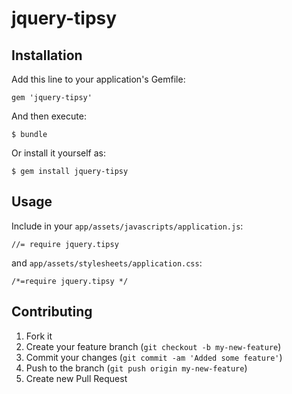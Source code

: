 # jquery-tipsy

## Installation

Add this line to your application's Gemfile:

    gem 'jquery-tipsy'

And then execute:

    $ bundle

Or install it yourself as:

    $ gem install jquery-tipsy

## Usage

Include in your `app/assets/javascripts/application.js`:

    //= require jquery.tipsy

and `app/assets/stylesheets/application.css`:

    /*=require jquery.tipsy */

## Contributing

1. Fork it
2. Create your feature branch (`git checkout -b my-new-feature`)
3. Commit your changes (`git commit -am 'Added some feature'`)
4. Push to the branch (`git push origin my-new-feature`)
5. Create new Pull Request

